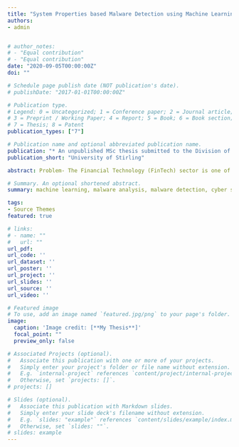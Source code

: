 ```yaml
---
title: "System Properties based Malware Detection using Machine Learning"
authors:
- admin


# author_notes:
# - "Equal contribution"
# - "Equal contribution"
date: "2020-09-05T00:00:00Z"
doi: ""

# Schedule page publish date (NOT publication's date).
# publishDate: "2017-01-01T00:00:00Z"

# Publication type.
# Legend: 0 = Uncategorized; 1 = Conference paper; 2 = Journal article;
# 3 = Preprint / Working Paper; 4 = Report; 5 = Book; 6 = Book section;
# 7 = Thesis; 8 = Patent
publication_types: ["7"]

# Publication name and optional abbreviated publication name.
publication: "* An unpublished MSc thesis submitted to the Division of Computing Science and Mathematics,  University of Stirling, United Kingdom, in partial fulfillment for the degree of Master of Science in Financial Technology (FinTech)*"
publication_short: "University of Stirling"

abstract: Problem- The Financial Technology (FinTech) sector is one of the most targeted sectors for malicious software (malware) attacks. The COVID-19 pandemic has further exacerbated this issue as the United Nations noted an increase in cybercrime by 600%. Traditional malware detection methods have become obsolete due to the rapid development of polymorphic and metamorphic malware that automatically change its shape and produces several signatures for the same malware. Objectives- Against this background, it was the objective of this research to detect malware based on system properties using machine learning  algorithms namely Extreme Gradient Boosting (XGBoost), Multi-layer Perceptron (MLP), Decision Tree and Logistic Regression, ascertain the best classiffier, tune the model hyperparameters and determine the most important features in detecting malware based on system properties. Methodology- The methodology utilized was a modified version of the CRoss-Industry Standard Process for Data Mining (CRISP-DM). The data used was a real world malware data curated by Microsoft and hosted on Kaggle. The data was summarized, explored and analysed using univariate, bivariate and multivariate analysis. Furthermore, the data was cleaned by removing features that had sufficiently high number of missing values and imbalance class. Missing values below the threshold was replaced and 9 new features were created. 10% of the entire data was randomly selected, encoded using label and frequency encoding and modelled. A train test split of 70:30 was used alongside Gridsearch with 5-fold cross validation to search for the optimal hyperparameters. Achievements- The results showed that machine learning algorithms were effective in detecting malware based on system properties. Results after hyperparameter tuning showed that XGBoost performed better based on AUC-ROC value, followed by MLP, decision tree and with logistic regression being the least. In addition, the most improved model after tuning based on AUC-ROC difference was decision tree, next to XGBoost, logistic regression and MLP. Furthermore, the most important feature was “SmartScreen" using gain, “AvProductsInstalled" using over, and “AvSigVersion" using cover.

# Summary. An optional shortened abstract.
summary: machine learning, malware analysis, malware detection, cyber security, FinTech

tags:
- Source Themes
featured: true

# links:
# - name: ""
#   url: ""
url_pdf: 
url_code: ''
url_dataset: ''
url_poster: ''
url_project: ''
url_slides: ''
url_source: ''
url_video: ''

# Featured image
# To use, add an image named `featured.jpg/png` to your page's folder. 
image:
  caption: 'Image credit: [**My Thesis**]'
  focal_point: ""
  preview_only: false

# Associated Projects (optional).
#   Associate this publication with one or more of your projects.
#   Simply enter your project's folder or file name without extension.
#   E.g. `internal-project` references `content/project/internal-project/index.md`.
#   Otherwise, set `projects: []`.
# projects: []

# Slides (optional).
#   Associate this publication with Markdown slides.
#   Simply enter your slide deck's filename without extension.
#   E.g. `slides: "example"` references `content/slides/example/index.md`.
#   Otherwise, set `slides: ""`.
# slides: example
---
```

